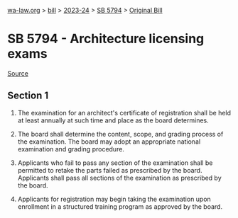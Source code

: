 [wa-law.org](/) > [bill](/bill/) > [2023-24](/bill/2023-24/) > [SB 5794](/bill/2023-24/sb/5794/) > [Original Bill](/bill/2023-24/sb/5794/1/)

# SB 5794 - Architecture licensing exams

[Source](http://lawfilesext.leg.wa.gov/biennium/2023-24/Pdf/Bills/Senate%20Bills/5794.pdf)

## Section 1
1. The examination for an architect's certificate of registration shall be held at least annually at such time and place as the board determines.

2. The board shall determine the content, scope, and grading process of the examination. The board may adopt an appropriate national examination and grading procedure.

3. Applicants who fail to pass any section of the examination shall be permitted to retake the parts failed as prescribed by the board. Applicants shall pass all sections of the examination as prescribed by the board.

4. Applicants for registration may begin taking the examination upon enrollment in a structured training program as approved by the board.
